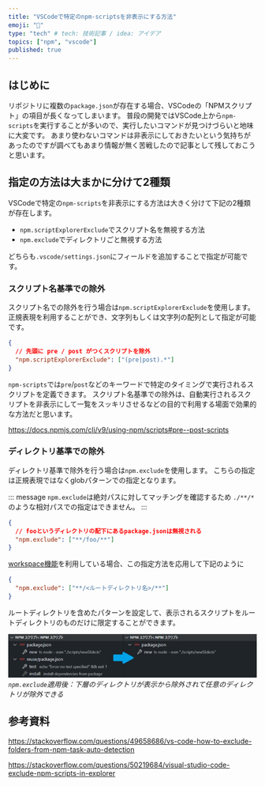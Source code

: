 ```yaml
---
title: "VSCodeで特定のnpm-scriptsを非表示にする方法"
emoji: "🙈"
type: "tech" # tech: 技術記事 / idea: アイデア
topics: ["npm", "vscode"]
published: true
---
```


## はじめに

リポジトリに複数の`package.json`が存在する場合、VSCodeの「NPMスクリプト」の項目が長くなってしまいます。
普段の開発ではVSCode上から`npm-scripts`を実行することが多いので、実行したいコマンドが見つけづらいと地味に大変です。
あまり使わないコマンドは非表示にしておきたいという気持ちがあったのですが調べてもあまり情報が無く苦戦したので記事として残しておこうと思います。

## 指定の方法は大まかに分けて2種類

VSCodeで特定の`npm-scripts`を非表示にする方法は大きく分けて下記の2種類が存在します。

- `npm.scriptExplorerExclude`でスクリプト名を無視する方法
- `npm.exclude`でディレクトリごと無視する方法

どちらも`.vscode/settings.json`にフィールドを追加することで指定が可能です。

### スクリプト名基準での除外

スクリプト名での除外を行う場合は`npm.scriptExplorerExclude`を使用します。
正規表現を利用することができ、文字列もしくは文字列の配列として指定が可能です。

```json:settings.json
{
  // 先頭に pre / post がつくスクリプトを除外
  "npm.scriptExplorerExclude": ["(pre|post).*"]
}
```

`npm-scripts`では`pre`/`post`などのキーワードで特定のタイミングで実行されるスクリプトを定義できます。
スクリプト名基準での除外は、自動実行されるスクリプトを非表示にして一覧をスッキリさせるなどの目的で利用する場面で効果的な方法だと思います。

https://docs.npmjs.com/cli/v9/using-npm/scripts#pre--post-scripts

### ディレクトリ基準での除外

ディレクトリ基準で除外を行う場合は`npm.exclude`を使用します。
こちらの指定は正規表現ではなくglobパターンでの指定となります。

::: message
`npm.exclude`は絶対パスに対してマッチングを確認するため
`./**/*`のような相対パスでの指定はできません。
:::

```json:settings.json
{
  // fooというディレクトリの配下にあるpackage.jsonは無視される
  "npm.exclude": ["**/foo/**"]
}
```

[workspace機能](https://docs.npmjs.com/cli/v9/using-npm/workspaces)を利用している場合、この指定方法を応用して下記のように

```json:settings.json
{
  "npm.exclude": ["**/<ルートディレクトリ名>/**"]
}
```

ルートディレクトリを含めたパターンを設定して、表示されるスクリプトをルートディレクトリのものだけに限定することができます。

![](/images/articles/npm-exclude-workspace/npm-exclude.jpg)
_`npm.exclude`適用後：下層のディレクトリが表示から除外されて任意のディレクトリが除外できる_

## 参考資料

https://stackoverflow.com/questions/49658686/vs-code-how-to-exclude-folders-from-npm-task-auto-detection

https://stackoverflow.com/questions/50219684/visual-studio-code-exclude-npm-scripts-in-explorer

